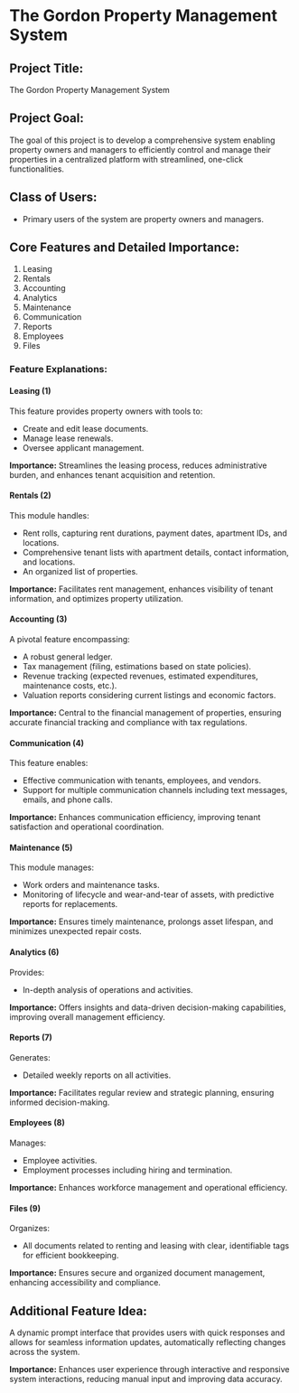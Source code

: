 # The Gordon Property Management System

## Project Title:
The Gordon Property Management System

## Project Goal:
The goal of this project is to develop a comprehensive system enabling property owners and managers to efficiently control and manage their properties in a centralized platform with streamlined, one-click functionalities.

## Class of Users:
- Primary users of the system are property owners and managers.

## Core Features and Detailed Importance:

1. Leasing
2. Rentals
3. Accounting
4. Analytics
5. Maintenance
6. Communication
7. Reports
8. Employees
9. Files

### Feature Explanations:

#### Leasing (1)
This feature provides property owners with tools to:
- Create and edit lease documents.
- Manage lease renewals.
- Oversee applicant management.

**Importance:** Streamlines the leasing process, reduces administrative burden, and enhances tenant acquisition and retention.

#### Rentals (2)
This module handles:
- Rent rolls, capturing rent durations, payment dates, apartment IDs, and locations.
- Comprehensive tenant lists with apartment details, contact information, and locations.
- An organized list of properties.

**Importance:** Facilitates rent management, enhances visibility of tenant information, and optimizes property utilization.

#### Accounting (3)
A pivotal feature encompassing:
- A robust general ledger.
- Tax management (filing, estimations based on state policies).
- Revenue tracking (expected revenues, estimated expenditures, maintenance costs, etc.).
- Valuation reports considering current listings and economic factors.

**Importance:** Central to the financial management of properties, ensuring accurate financial tracking and compliance with tax regulations.

#### Communication (4)
This feature enables:
- Effective communication with tenants, employees, and vendors.
- Support for multiple communication channels including text messages, emails, and phone calls.

**Importance:** Enhances communication efficiency, improving tenant satisfaction and operational coordination.

#### Maintenance (5)
This module manages:
- Work orders and maintenance tasks.
- Monitoring of lifecycle and wear-and-tear of assets, with predictive reports for replacements.

**Importance:** Ensures timely maintenance, prolongs asset lifespan, and minimizes unexpected repair costs.

#### Analytics (6)
Provides:
- In-depth analysis of operations and activities.

**Importance:** Offers insights and data-driven decision-making capabilities, improving overall management efficiency.

#### Reports (7)
Generates:
- Detailed weekly reports on all activities.

**Importance:** Facilitates regular review and strategic planning, ensuring informed decision-making.

#### Employees (8)
Manages:
- Employee activities.
- Employment processes including hiring and termination.

**Importance:** Enhances workforce management and operational efficiency.

#### Files (9)
Organizes:
- All documents related to renting and leasing with clear, identifiable tags for efficient bookkeeping.

**Importance:** Ensures secure and organized document management, enhancing accessibility and compliance.

## Additional Feature Idea:
A dynamic prompt interface that provides users with quick responses and allows for seamless information updates, automatically reflecting changes across the system.

**Importance:** Enhances user experience through interactive and responsive system interactions, reducing manual input and improving data accuracy.
